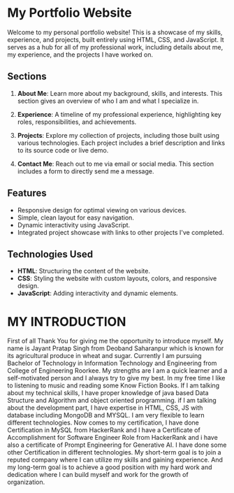 # My Portfolio Website

Welcome to my personal portfolio website! This is a showcase of my skills, experience, and projects, built entirely using HTML, CSS, and JavaScript.
It serves as a hub for all of my professional work, including details about me, my experience, and the projects I have worked on.

## Sections

1. **About Me**: Learn more about my background, skills, and interests. This section gives an overview of who I am and what I specialize in.
   
2. **Experience**: A timeline of my professional experience, highlighting key roles, responsibilities, and achievements.

3. **Projects**: Explore my collection of projects, including those built using various technologies. Each project includes a brief description and links to its source code or live demo.

4. **Contact Me**: Reach out to me via email or social media. This section includes a form to directly send me a message.

## Features

- Responsive design for optimal viewing on various devices.
- Simple, clean layout for easy navigation.
- Dynamic interactivity using JavaScript.
- Integrated project showcase with links to other projects I've completed.

## Technologies Used

- **HTML**: Structuring the content of the website.
- **CSS**: Styling the website with custom layouts, colors, and responsive design.
- **JavaScript**: Adding interactivity and dynamic elements.

# MY INTRODUCTION


First of all Thank You for giving me the opportunity to introduce myself.
My name is Jayant Pratap Singh from Deoband Saharanpur which is known for its agricultural produce in wheat and sugar.
Currently I am pursuing Bachelor of Technology in Information Technology and Engineering from College of Engineering Roorkee.
My strengths are I am a quick learner and a self-motivated person and I always try to give my best.
In my free time I like to listening to music and reading some Know Fiction Books.
If I am talking about my technical skills, I have proper knowledge of java based Data Structure and Algorithm and object oriented programming. if I am talking about the development part, I have expertise in HTML, CSS, JS with database including MongoDB and MYSQL. I am very flexible to learn different technologies.
Now comes to my certification, I have done Certification in MySQL from HackerRank and I have a Certificate of Accomplishment for Software Engineer Role from HackerRank and i have also a certificate of Prompt Engineering for Generative AI. I have done some other Certification in different technologies.
My short-term goal is to join a reputed company where I can utilize my skills and gaining experience.
And my long-term goal is to achieve a good position with my hard work and dedication where I can build myself and work for the growth of organization.
